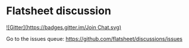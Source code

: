 # Flatsheet discussion

[![Gitter](https://badges.gitter.im/Join Chat.svg)](https://gitter.im/flatsheet/discussions?utm_source=badge&utm_medium=badge&utm_campaign=pr-badge&utm_content=badge)

Go to the issues queue: https://github.com/flatsheet/discussions/issues
